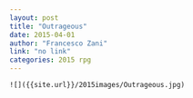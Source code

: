 ```yaml
---
layout: post
title: "Outrageous"
date: 2015-04-01
author: "Francesco Zani"
link: "no link"
categories: 2015 rpg
---
```

```
![]({{site.url}}/2015images/Outrageous.jpg)
```
